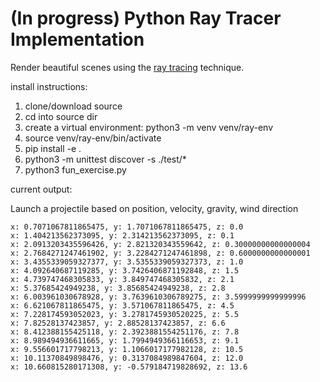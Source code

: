 # (In progress) Python Ray Tracer Implementation

Render beautiful scenes using the [ray tracing](https://en.wikipedia.org/wiki/Ray_tracing_(graphics)) technique.

install instructions:

1. clone/download source
2. cd into source dir
3. create a virtual environment: python3 -m venv venv/ray-env
4. source venv/ray-env/bin/activate
5. pip install -e .
6. python3 -m unittest discover -s ./test/*
7. python3 fun_exercise.py 

current output:

Launch a projectile based on position, velocity, gravity, wind direction

```
x: 0.7071067811865475, y: 1.7071067811865475, z: 0.0
x: 1.404213562373095, y: 2.314213562373095, z: 0.1
x: 2.0913203435596426, y: 2.821320343559642, z: 0.30000000000000004
x: 2.7684271247461902, y: 3.2284271247461898, z: 0.6000000000000001
x: 3.4355339059327377, y: 3.5355339059327373, z: 1.0
x: 4.092640687119285, y: 3.7426406871192848, z: 1.5
x: 4.739747468305833, y: 3.849747468305832, z: 2.1
x: 5.37685424949238, y: 3.85685424949238, z: 2.8
x: 6.003961030678928, y: 3.7639610306789275, z: 3.5999999999999996
x: 6.621067811865475, y: 3.571067811865475, z: 4.5
x: 7.228174593052023, y: 3.2781745930520225, z: 5.5
x: 7.82528137423857, y: 2.88528137423857, z: 6.6
x: 8.412388155425118, y: 2.3923881554251176, z: 7.8
x: 8.989494936611665, y: 1.7994949366116653, z: 9.1
x: 9.556601717798213, y: 1.1066017177982128, z: 10.5
x: 10.11370849898476, y: 0.3137084989847604, z: 12.0
x: 10.660815280171308, y: -0.579184719828692, z: 13.6      
```
